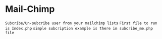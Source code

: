 # Mail-Chimp
```Subcribe/Un-subcribe user from your mailchimp lists```
```First file to run is Index.php```
```simple subcription example is there in subcribe_me.php file```
